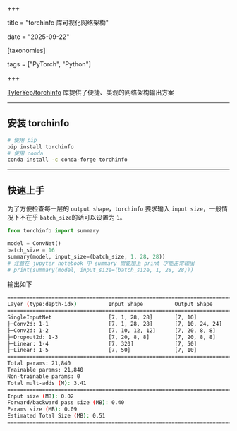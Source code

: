 +++

title = "torchinfo 库可视化网络架构"

date = "2025-09-22"

[taxonomies]

tags = ["PyTorch", "Python"]

+++



[TylerYep/torchinfo](https://github.com/TylerYep/torchinfo) 库提供了便捷、美观的网络架构输出方案

---

## 安装 torchinfo

```bash
# 使用 pip
pip install torchinfo
# 使用 conda
conda install -c conda-forge torchinfo
```

---

## 快速上手

为了方便检查每一层的 `output shape`​，`torchinfo`​ 要求输入 `input size`​，一般情况下不在乎 `batch_size`​ 的话可以设置为 `1`​。

```python
from torchinfo import summary

model = ConvNet()
batch_size = 16
summary(model, input_size=(batch_size, 1, 28, 28))
# 注意在 jupyter notebook 中 summary 需要加上 print 才能正常输出
# print(summary(model, input_size=(batch_size, 1, 28, 28)))
```

输出如下

```bash
================================================================================================================
Layer (type:depth-idx)          Input Shape          Output Shape         Param #            Mult-Adds
================================================================================================================
SingleInputNet                  [7, 1, 28, 28]       [7, 10]              --                 --
├─Conv2d: 1-1                   [7, 1, 28, 28]       [7, 10, 24, 24]      260                1,048,320
├─Conv2d: 1-2                   [7, 10, 12, 12]      [7, 20, 8, 8]        5,020              2,248,960
├─Dropout2d: 1-3                [7, 20, 8, 8]        [7, 20, 8, 8]        --                 --
├─Linear: 1-4                   [7, 320]             [7, 50]              16,050             112,350
├─Linear: 1-5                   [7, 50]              [7, 10]              510                3,570
================================================================================================================
Total params: 21,840
Trainable params: 21,840
Non-trainable params: 0
Total mult-adds (M): 3.41
================================================================================================================
Input size (MB): 0.02
Forward/backward pass size (MB): 0.40
Params size (MB): 0.09
Estimated Total Size (MB): 0.51
================================================================================================================
```
